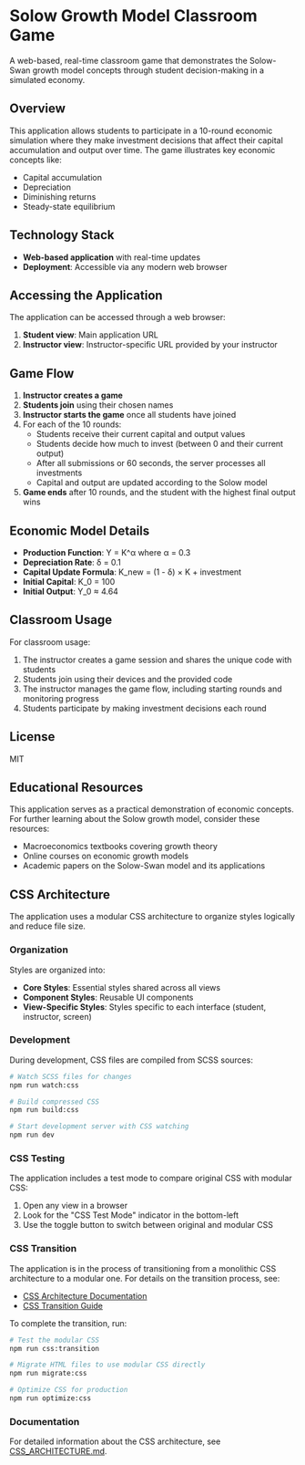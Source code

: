 # Solow Growth Model Classroom Game

A web-based, real-time classroom game that demonstrates the Solow-Swan growth model concepts through student decision-making in a simulated economy.

## Overview

This application allows students to participate in a 10-round economic simulation where they make investment decisions that affect their capital accumulation and output over time. The game illustrates key economic concepts like:

- Capital accumulation
- Depreciation
- Diminishing returns
- Steady-state equilibrium

## Technology Stack

- **Web-based application** with real-time updates
- **Deployment**: Accessible via any modern web browser

## Accessing the Application

The application can be accessed through a web browser:

1. **Student view**: Main application URL
2. **Instructor view**: Instructor-specific URL provided by your instructor

## Game Flow

1. **Instructor creates a game**
2. **Students join** using their chosen names
3. **Instructor starts the game** once all students have joined
4. For each of the 10 rounds:
   - Students receive their current capital and output values
   - Students decide how much to invest (between 0 and their current output)
   - After all submissions or 60 seconds, the server processes all investments
   - Capital and output are updated according to the Solow model
5. **Game ends** after 10 rounds, and the student with the highest final output wins

## Economic Model Details

- **Production Function**: Y = K^α where α = 0.3
- **Depreciation Rate**: δ = 0.1
- **Capital Update Formula**: K_new = (1 - δ) × K + investment
- **Initial Capital**: K_0 = 100
- **Initial Output**: Y_0 ≈ 4.64

## Classroom Usage

For classroom usage:

1. The instructor creates a game session and shares the unique code with students
2. Students join using their devices and the provided code
3. The instructor manages the game flow, including starting rounds and monitoring progress
4. Students participate by making investment decisions each round

## License

MIT

## Educational Resources

This application serves as a practical demonstration of economic concepts. For further learning about the Solow growth model, consider these resources:

- Macroeconomics textbooks covering growth theory
- Online courses on economic growth models
- Academic papers on the Solow-Swan model and its applications

## CSS Architecture

The application uses a modular CSS architecture to organize styles logically and reduce file size.

### Organization

Styles are organized into:
- **Core Styles**: Essential styles shared across all views
- **Component Styles**: Reusable UI components
- **View-Specific Styles**: Styles specific to each interface (student, instructor, screen)

### Development

During development, CSS files are compiled from SCSS sources:

```bash
# Watch SCSS files for changes
npm run watch:css

# Build compressed CSS
npm run build:css

# Start development server with CSS watching
npm run dev
```

### CSS Testing

The application includes a test mode to compare original CSS with modular CSS:

1. Open any view in a browser
2. Look for the "CSS Test Mode" indicator in the bottom-left
3. Use the toggle button to switch between original and modular CSS

### CSS Transition

The application is in the process of transitioning from a monolithic CSS architecture to a modular one. For details on the transition process, see:

- [CSS Architecture Documentation](client/CSS_ARCHITECTURE.md)
- [CSS Transition Guide](client/CSS_TRANSITION.md)

To complete the transition, run:

```bash
# Test the modular CSS
npm run css:transition

# Migrate HTML files to use modular CSS directly
npm run migrate:css

# Optimize CSS for production
npm run optimize:css
```

### Documentation

For detailed information about the CSS architecture, see [CSS_ARCHITECTURE.md](client/CSS_ARCHITECTURE.md).
